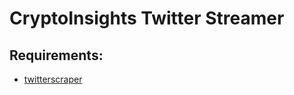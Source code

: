 # CryptoInsights Twitter Streamer

## Requirements:
- [twitterscraper](https://github.com/taspinar/twitterscraper)
